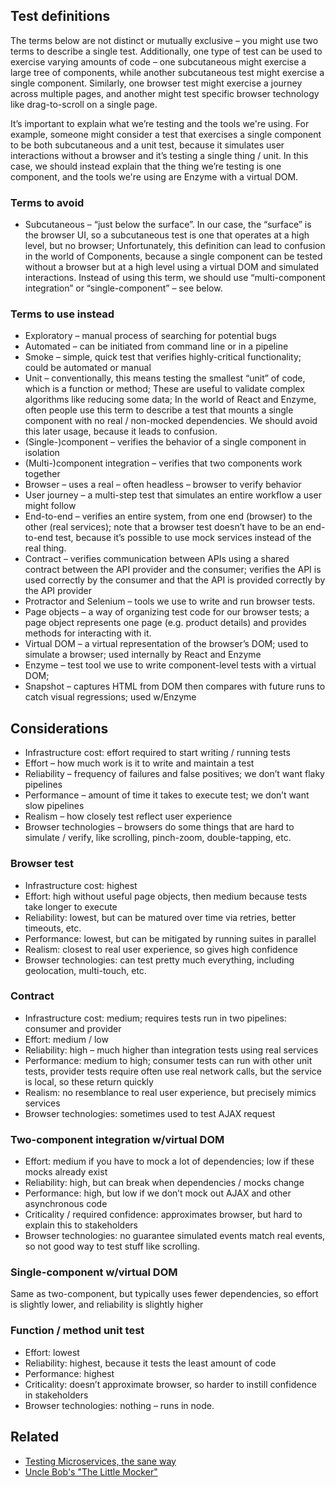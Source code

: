 ## Test definitions 

The terms below are not distinct or mutually exclusive – you might use two terms to describe a single test. Additionally, one type of test can be used to exercise varying amounts of code – one subcutaneous might exercise a large tree of components, while another subcutaneous test might exercise a single component. Similarly, one browser test might exercise a journey across multiple pages, and another might test specific browser technology like drag-to-scroll on a single page. 

It’s important to explain what we’re testing and the tools we're using. For example, someone might consider a test that exercises a single component to be both subcutaneous and a unit test, because it simulates user interactions without a browser and it’s testing a single thing / unit. In this case, we should instead explain that the thing we’re testing is one component, and the tools we're using are Enzyme with a virtual DOM. 

### Terms to avoid 

* Subcutaneous – “just below the surface”. In our case, the “surface” is the browser UI, so a subcutaneous test is one that operates at a high level, but no browser; Unfortunately, this definition can lead to confusion in the world of Components, because a single component can be tested without a browser but at a high level using a virtual DOM and simulated interactions. Instead of using this term, we should use “multi-component integration” or “single-component” – see below. 

### Terms to use instead 

* Exploratory – manual process of searching for potential bugs 
* Automated – can be initiated from command line or in a pipeline 
* Smoke – simple, quick test that verifies highly-critical functionality; could be automated or manual 
* Unit – conventionally, this means testing the smallest “unit” of code, which is a function or method; These are useful to validate complex algorithms like reducing some data; In the world of React and Enzyme, often people use this term to describe a test that mounts a single component with no real / non-mocked dependencies. We should avoid this later usage, because it leads to confusion. 
* (Single-)component – verifies the behavior of a single component in isolation 
* (Multi-)component integration – verifies that two components work together 
* Browser – uses a real – often headless – browser to verify behavior 
* User journey – a multi-step test that simulates an entire workflow a user might follow 
* End-to-end – verifies an entire system, from one end (browser) to the other (real services); note that a browser test doesn’t have to be an end-to-end test, because it’s possible to use mock services instead of the real thing. 
* Contract – verifies communication between APIs using a shared contract between the API provider and the consumer; verifies the API is used correctly by the consumer and that the API is provided correctly by the API provider 
* Protractor and Selenium – tools we use to write and run browser tests. 
* Page objects – a way of organizing test code for our browser tests; a page object represents one page (e.g. product details) and provides methods for interacting with it. 
* Virtual DOM – a virtual representation of the browser’s DOM; used to simulate a browser; used internally by React and Enzyme 
* Enzyme – test tool we use to write component-level tests with a virtual DOM; 
* Snapshot – captures HTML from DOM then compares with future runs to catch visual regressions; used w/Enzyme 


## Considerations 

* Infrastructure cost: effort required to start writing / running tests 
* Effort – how much work is it to write and maintain a test 
* Reliability – frequency of failures and false positives; we don’t want flaky pipelines 
* Performance – amount of time it takes to execute test; we don’t want slow pipelines  
* Realism – how closely test reflect user experience 
* Browser technologies – browsers do some things that are hard to simulate / verify, like scrolling, pinch-zoom, double-tapping, etc. 

### Browser test 

* Infrastructure cost: highest 
* Effort: high without useful page objects, then medium because tests take longer to execute 
* Reliability: lowest, but can be matured over time via retries, better timeouts, etc. 
* Performance: lowest, but can be mitigated by running suites in parallel 
* Realism: closest to real user experience, so gives high confidence 
* Browser technologies: can test pretty much everything, including geolocation, multi-touch, etc. 

### Contract 

* Infrastructure cost: medium; requires tests run in two pipelines: consumer and provider 
* Effort: medium / low 
* Reliability: high – much higher than integration tests using real services 
* Performance: medium to high; consumer tests can run with other unit tests, provider tests require often use real network calls, but the service is local, so these return quickly 
* Realism: no resemblance to real user experience, but precisely mimics services 
* Browser technologies: sometimes used to test AJAX request 

### Two-component integration w/virtual DOM 

* Effort: medium if you have to mock a lot of dependencies; low if these mocks already exist 
* Reliability: high, but can break when dependencies / mocks change 
* Performance: high, but low if we don’t mock out AJAX and other asynchronous code 
* Criticality / required confidence: approximates browser, but hard to explain this to stakeholders 
* Browser technologies: no guarantee simulated events match real events, so not good way to test stuff like scrolling. 

### Single-component w/virtual DOM 

Same as two-component, but typically uses fewer dependencies, so effort is slightly lower, and reliability is slightly higher 

### Function / method unit test 

* Effort: lowest 
* Reliability: highest, because it tests the least amount of code 
* Performance: highest 
* Criticality: doesn’t approximate browser, so harder to instill confidence in stakeholders 
* Browser technologies: nothing – runs in node. 


## Related

-   [Testing Microservices, the sane way](https://medium.com/@copyconstruct/testing-microservices-the-sane-way-9bb31d158c16)
-   [Uncle Bob's "The Little Mocker"](https://8thlight.com/blog/uncle-bob/2014/05/14/TheLittleMocker.html)
